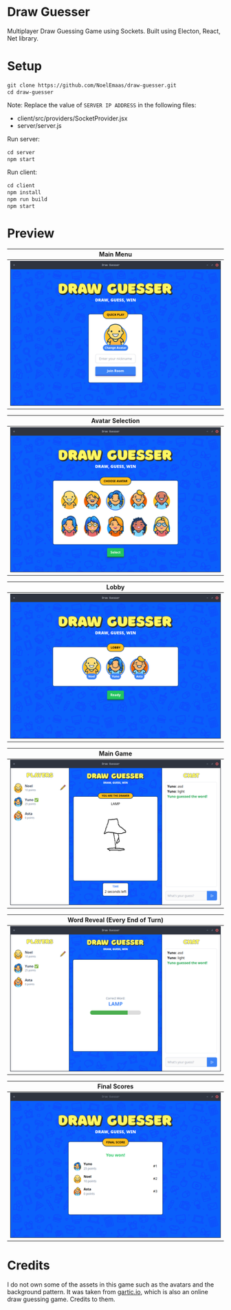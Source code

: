 # Draw Guesser
Multiplayer Draw Guessing Game using Sockets. Built using Electon, React, Net library.

# Setup
```
git clone https://github.com/NoelEmaas/draw-guesser.git
cd draw-guesser
```

Note: Replace the value of ```SERVER IP ADDRESS``` in the following files:
- client/src/providers/SocketProvider.jsx
- server/server.js

Run server:
```
cd server
npm start
```

Run client:
```
cd client
npm install
npm run build
npm start
```



# Preview

| Main Menu |
|----------|
|![plot](./assets/main_menu.png)|

| Avatar Selection |
|----------|
|![plot](./assets/avatar_selection.png)|

| Lobby |
|----------|
|![plot](./assets/lobby.png)|

| Main Game |
|----------|
|![plot](./assets/main_game.png)|

| Word Reveal (Every End of Turn) |
|----------|
|![plot](./assets/word_reveal.png)|

| Final Scores |
|----------|
|![plot](./assets/final_scores.png)|

# Credits
I do not own some of the assets in this game such as the avatars and the background pattern. It was taken from [gartic.io](https://gartic.io/), which is also an online draw guessing game. Credits to them.

